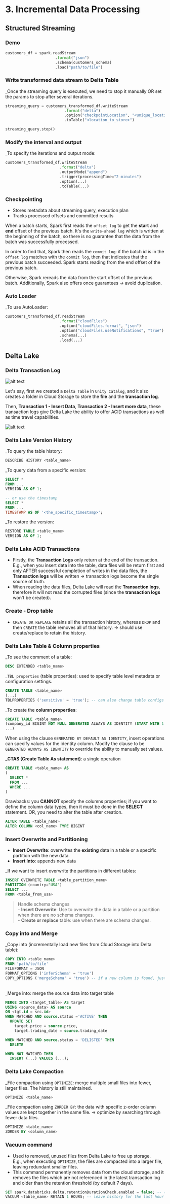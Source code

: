 # 3. Incremental Data Processing

## Structured Streaming

### Demo

```python
customers_df = spark.readStream
                      .format("json")
                      .schema(customers_schema)
                      .load("path/to/file")
```

### Write transformed data stream to Delta Table

\_Once the streaming query is executed, we need to stop it manually OR set the params to stop after several iterations.

```python
streaming_query = customers_transformed_df.writeStream
                          .format("delta")
                          .option("checkpointLocation", "<unique_location>")
                          .toTable("<location_to_store>")

streaming_query.stop()
```

### Modify the interval and output

\_To specify the iterations and output mode:

```python
customers_transformed_df.writeStream
                        .format("delta")
                        .outputMode("append")
                        .trigger(processingTime="2 minutes")
                        .option(...)
                        .toTable(...)
```

### Checkpointing

- Stores metadata about streaming query, execution plan
- Tracks processed offsets and committed results

When a batch starts, Spark first reads the `offset log` to get the **start** and **end** offset of the previous batch. It's the `write-ahead log` which is written at the beginning of the batch, so there is no guarantee that the data from the batch was successfully processed.

In order to find that, Spark then reads the `commit log`: if the batch id is in the `offset log` matches with the `commit log`, then that indicates that the previous batch succeeded. Spark starts reading from the end offset of the previous batch.

Otherwise, Spark rereads the data from the start offset of the previous batch. Additionally, Spark also offers once guarantees -> avoid duplication.

### Auto Loader

\_To use AutoLoader:

```python
customers_transformed_df.readStream
                        .format("cloudFiles")
                        .option("cloudFiles.format", "json")
                        .option("cloudFiles.useNotifications", "true") # cloud storage services (e.g., AWS, S3, ...)
                        .schema(...)
                        .load(...)
```

## Delta Lake

### Delta Transaction Log

![alt text](image.png)

Let's say, first we created a `Delta Table` in `Unity Catalog`, and it also creates a folder in Cloud Storage to store the **file** and the **transaction log**.

Then, **Transaction 1 - Insert Data**, **Transaction 2 - Insert more data**, these transaction logs give Delta Lake the ability to offer ACID transactions as well as time travel capabilities.

![alt text](image-1.png)

### Delta Lake Version History

\_To query the table history:

```sql
DESCRIBE HISTORY <table_name>
```

\_To query data from a specific version:

```sql
SELECT *
FROM ...
VERSION AS OF 1;

-- or use the timestamp
SELECT *
FROM ...
TIMESTAMP AS OF '<the_specific_timestamp>';

```

\_To restore the version:

```sql
RESTORE TABLE <table_name>
VERSION AS OF 1;

```
### Delta Lake ACID Transactions
- Firstly, the **Transaction Logs** only return at the end of the transaction. E.g., when you insert data into the table, data files will be return first and only AFTER successful completion of writes in the data files, the **Transaction logs** will be written -> transaction logs become the single source of truth.
- When reading the data files, Delta Lake will read the **Transaction logs**, therefore it will not read the corrupted files (since the **transaction logs** won't be created).

### Create - Drop table 
- `CREATE OR REPLACE` retains all the transaction history, whereas `DROP` and then `CREATE` the table removes all of that history. -> should use create/replace to retain the history. 

### Delta Lake Table & Column properties
_To see the comment of a table:
```sql
DESC EXTENDED <table_name>
```

_`TBL properties` (table properties): used to specify table level metadata or configuration settings.
```sql
CREATE TABLE <table_name>
(...)
TBLPROPERTIES ('sensitive' = 'true'); -- can also change table configs
```

_To create the **column properties**:
```sql
CREATE TABLE <table_name>
(company_id BIGINT NOT NULL GENERATED ALWAYS AS IDENTITY (START WITH 1 INCREMENT BY 1),
...)

```
When using the clause `GENERATED BY DEFAULT AS IDENTITY`, insert operations can specify values for the identity column. Modify the clause to be `GENERATED ALWAYS AS IDENTITY` to override the ability to manually set values.

_**CTAS (Create Table As statement)**: a single operation 
```sql
CREATE TABLE <table_name> AS
(
  SELECT *
  FROM ...
  WHERE ...
)
```
Drawbacks: you **CANNOT** specify the columns properties; if you want to define the column data types, then it must be done in the **SELECT** statement. OR, you need to alter the table after creation. 

```sql
ALTER TABLE <table_name>
ALTER COLUMN <col_name> TYPE BIGINT
```

### Insert Overwrite and Partitioning 
- **Insert Overwrite**: overwrites the **existing** data in a table or a specific partition with the new data. 
- **Insert Into**: appends new data 

_If we want to insert overwrite the partitions in different tables:
```sql
INSERT OVERWRITE TABLE <table_partition_name>
PARTITION (country="USA")
SELECT ...
FROM <table_from_usa>
```

> Handle schema changes 
<br> - **Insert Overwrite**: Use to overwrite the data in a table or a partition when there are no schema changes. 
<br> - **Create or replace** table: use when there are schema changes.

### Copy into and Merge 
_Copy into (incrementally load new files from Cloud Storage into Delta table):
```sql
COPY INTO <table_name>
FROM 'path/to/file'
FILEFORMAT = JSON
FORMAT_OPTIONS ('inferSchema' = 'true')
COPY_OPTIONS ('mergeSchema' = 'true') -- if a new column is found, just add into the table
```
<br>
_Merge into: merge the source data into target table

```sql
MERGE INTO <target_table> AS target
USING <source_data> AS source
ON <tgt.id = src.id>
WHEN MATCHED AND source.status ='ACTIVE' THEN
  UPDATE SET 
    target.price = source.price,
    target.trading_date = source.trading_date

WHEN MATCHED AND source.status = 'DELISTED' THEN 
  DELETE 

WHEN NOT MATCHED THEN
  INSERT (...) VALUES (...);

```

### Delta Lake Compaction
_File compaction using `OPTIMIZE`: merge multiple small files into fewer, larger files. The history is still maintained. 
```sql
OPTIMIZE <table_name>
```

_File compaction using `ZORDER BY`: the data with specific z-order column values are kept together in the same file. -> optimize by searching through fewer data files.
```sql
OPTIMIZE <table_name>
ZORDER BY <column_name>
```

### Vacuum command 
- Used to removed, unused files from Delta Lake to free up storage. <br> E.g., when executing `OPTIMIZE`, the files are compacted into a larger file, leaving redundant smaller files.
- This command permanently removes data from the cloud storage, and it removes the files which are not referenced in the latest transaction log and older than the retention threshold (by default 7 days).

```sql
SET spark.databricks.delta.retentionDurationCheck.enabled = false; -- (optionally) disable the warning
VACUUM <table_name> RETAIN 1 HOURS; -- leave history for the last hour and delete files before that
```